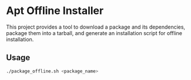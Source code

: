 # Apt Offline Installer

This project provides a tool to download a package and its dependencies, package them into a tarball, and generate an installation script for offline installation.

## Usage

```sh
./package_offline.sh <package_name>
